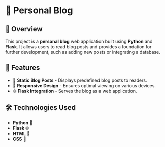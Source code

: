 # 📝 Personal Blog

## 📌 Overview
This project is a **personal blog** web application built using **Python** and **Flask**. It allows users to read blog posts and provides a foundation for further development, such as adding new posts or integrating a database.

## 🚀 Features
- 📰 **Static Blog Posts** - Displays predefined blog posts to readers.
- 🎨 **Responsive Design** - Ensures optimal viewing on various devices.
- 🌐 **Flask Integration** - Serves the blog as a web application.

## 🛠️ Technologies Used
- **Python** 🐍
- **Flask** 🌐
- **HTML** 📝
- **CSS** 🎨
